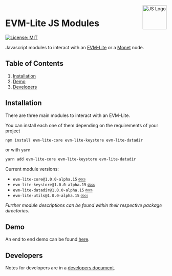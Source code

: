 <img width="75px" height="75px" align="right" alt="JS Logo" src="https://upload.wikimedia.org/wikipedia/commons/thumb/9/99/Unofficial_JavaScript_logo_2.svg/1024px-Unofficial_JavaScript_logo_2.svg.png" title="Javascript Modules"/>

# EVM-Lite JS Modules

[![License: MIT](https://img.shields.io/badge/License-MIT-yellow.svg)](https://opensource.org/licenses/MIT)

Javascript modules to interact with an [EVM-Lite]() or a [Monet]() node.

## Table of Contents

1. [Installation](#installation)
2. [Demo](#Demo)
3. [Developers](#developers)

## Installation

There are three main modules to interact with an EVM-Lite.

You can install each one of them depending on the requirements of your project

```bash
npm install evm-lite-core evm-lite-keystore evm-lite-datadir
```

or with `yarn`

```bash
yarn add evm-lite-core evm-lite-keystore evm-lite-datadir
```

Current module versions:

-   `evm-lite-core@1.0.0-alpha.15` [<sub><sup>docs</sup></sub>](packages/core/README.md)
-   `evm-lite-keystore@1.0.0-alpha.15` [<sub><sup>docs</sup></sub>](packages/keystore/README.md)
-   `evm-lite-datadir@1.0.0-alpha.15` [<sub><sup>docs</sup></sub>](packages/datadir/README.md)
-   `evm-lite-utils@1.0.0-alpha.15` [<sub><sup>docs</sup></sub>](packages/utils/README.md)

_Further module descriptions can be found within their respective package directories._

## Demo

An end to end demo can be found [here](demo/README.md).

## Developers

Notes for developers are in a [developers document](docs/developers.md).
